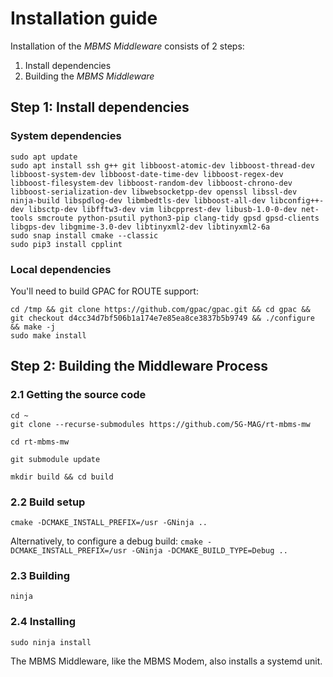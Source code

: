 # Installation guide

Installation of the *MBMS Middleware* consists of 2 steps:
1. Install dependencies
2. Building the *MBMS Middleware*

## Step 1: Install dependencies

### System dependencies
````
sudo apt update
sudo apt install ssh g++ git libboost-atomic-dev libboost-thread-dev libboost-system-dev libboost-date-time-dev libboost-regex-dev libboost-filesystem-dev libboost-random-dev libboost-chrono-dev libboost-serialization-dev libwebsocketpp-dev openssl libssl-dev ninja-build libspdlog-dev libmbedtls-dev libboost-all-dev libconfig++-dev libsctp-dev libfftw3-dev vim libcpprest-dev libusb-1.0-0-dev net-tools smcroute python-psutil python3-pip clang-tidy gpsd gpsd-clients libgps-dev libgmime-3.0-dev libtinyxml2-dev libtinyxml2-6a
sudo snap install cmake --classic
sudo pip3 install cpplint
````

### Local dependencies

You'll need to build GPAC for ROUTE support:
```
cd /tmp && git clone https://github.com/gpac/gpac.git && cd gpac && git checkout d4cc34d7bf506b1a174e7e85ea8ce3837b5b9749 && ./configure && make -j
sudo make install
```

## Step 2: Building the Middleware Process

### 2.1 Getting the source code

````
cd ~
git clone --recurse-submodules https://github.com/5G-MAG/rt-mbms-mw

cd rt-mbms-mw

git submodule update

mkdir build && cd build
````

### 2.2 Build setup
`` cmake -DCMAKE_INSTALL_PREFIX=/usr -GNinja .. ``

Alternatively, to configure a debug build:
`` cmake -DCMAKE_INSTALL_PREFIX=/usr -GNinja -DCMAKE_BUILD_TYPE=Debug .. ``

### 2.3 Building
`` ninja ``

### 2.4 Installing
`` sudo ninja install `` 

The MBMS Middleware, like the MBMS Modem, also installs a systemd unit.
